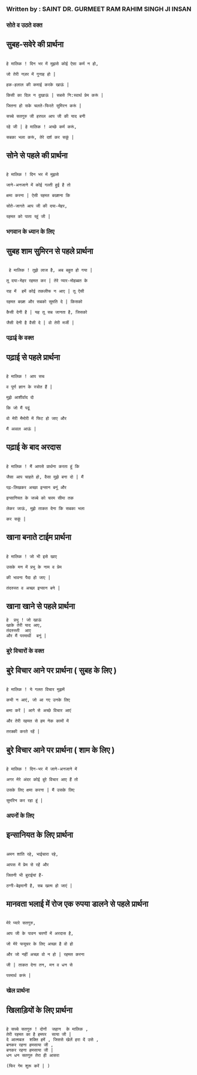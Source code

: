 ### Written by : SAINT DR. GURMEET RAM RAHIM SINGH JI INSAN  

### सोते व उठते वक्त

## सुबह-सवेरे की प्रार्थना

```

हे मालिक ! दिन भर में मुझसे कोई ऐसा कर्म न हो,

जो तेरी नज़र में गुनाह हो |

हक-हलाल की कमाई करके खाऊं |

किसी का दिल न दुखाऊं | सबसे नि:स्वार्थ प्रेम करूं |

जितना हो सके चलते-फिरते सुमिरन करूं |

सच्चे सतगुरु जी हरपल आप जी की याद बनी

रहे जी | हे मालिक ! अच्छे कर्म करूं,

सबका भला करूं, तेरे दर्श कर सकूं |

```

## सोने से पहले की प्रार्थना

```

हे मालिक ! दिन भर में मुझसे

जाने-अनजाने में कोई गल्ती हुई है तो

क्षमा करना | ऐसी रहमत बख्शना कि

सोते-जागते आप जी की दया-मेहर,

रहमत को पाता रहूं जी |

```


### भगवान के ध्यान के लिए

## सुबह शाम सुमिरन से पहले प्रार्थना

```

 हे मालिक ! तुझे लाज है, अब बहुत हो गया |

तू दया-मेहर रहमत कर | तेरे प्यार-मोहब्बत के

राह में  हमें कोई तकलीफ न आए | तू ऐसी

रहमत बख्श और सबको सुमति दे | किसको

कैसी देनी है | यह तू सब जानता है, जिसको

जैसी देनी है वैसी दे | वो तेरी मर्जी |

```


### पढ़ाई के वक्त

## पढ़ाई से पहले प्रार्थना

```

हे मालिक ! आप सच

व पूर्ण ज्ञान के स्त्रोत हैं |

मुझे आशीर्वाद दो

कि जो मैं पढूं

वो मेरी मैमोरी में फिट हो जाए और

मैं अव्वल आऊं |

```

## पढ़ाई के बाद अरदास

```

हे मालिक ! मैं आपसे प्रार्थना करता हूं कि

जैसा आप चाहते हो, वैसा मुझे बना दो | मैं

पढ़-लिखकर अच्छा इन्सान बनूं और

इन्सानियत के जज्बे को चरम सीमा तक

लेकर जाऊं, मुझे ताकत देना कि सबका भला

कर सकूं |

```

## खाना बनाते टाईम प्रार्थना

```

हे मालिक ! जो भी इसे खाए

उसके मन में प्रभु के नाम व प्रेम

की भावना पैदा हो जाए |

तंदरुस्त व अच्छा इन्सान बने |

```

## खाना खाने से पहले प्रार्थना

```
हे  प्रभु ! जो खाऊं 
खाके तेरी याद आए, 
तंदरुस्ती  आए 
और मैं परमार्थी  बनूं |

```


### बुरे विचारों के वक्त

## बुरे विचार आने पर प्रार्थना ( सुबह के लिए )

```

हे मालिक ! ये गलत विचार मुझमें

कभी न आएं, जो आ गए उनके लिए

क्षमा करें | आगे से अच्छे विचार आएं

और तेरी रहमत से हम नेक कामों में

तरक्की करते रहें |

```

## बुरे विचार आने पर प्रार्थना ( शाम के लिए )

```

हे मालिक ! दिन-भर में जाने-अनजाने में

अगर मेरे अंदर कोई बुरे विचार आए हैं तो

उसके लिए क्षमा करना | मैं उसके लिए

सुमरिन कर रहा ‌‌‌हूं |

```


### अपनों के लिए 

## इन्सानियत के लिए प्रार्थना

```

अमन शांति रहे, भाईचारा रहे,

आपस में प्रेम से रहें और

जितनी भी बुराईयां हैं-

ठग्गी-बेइमानी है, सब खत्म हो जाएं |

```

## मानवता भलाई में रोज एक रुपया डालने से पहले प्रार्थना

```

मेरे प्यारे सतगुरु,

आप जी के पावन चरणों में अरदास है,

जो मेरे फयूचर के लिए अच्छा है वो हो 

और जो नहीं अच्छा वो न हो | रहमत करना

जी | ताकत देना तन, मन व धन से 

परमार्थ करूं |

```


###  खेल प्रार्थना 

## खिलाड़ियों के लिए प्रार्थना 

```

हे सच्चे सतगुरु ! दोनों  जहान  के मालिक ,
तेरी रहमत का है हमपर  साया जी | 
दे आत्मबल  शक्ति हमें , जिससे खेलें हरा दें उसे ,
बनकर रहना हमसाया जी ,
बनकर रहना हमसाया जी | 
धन धन सतगुरु तेरा ही आसरा 

(फिर गेम शुरू करें | )

```

